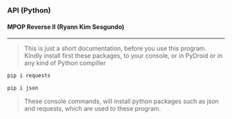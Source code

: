 ### API (Python)
#### MPOP Reverse II (Ryann Kim Sesgundo)

---
> This is just a short documentation, before you use this program. Kindly install first these packages, to your console, or in PyDroid or in any kind of Python compiller

```Bash
pip i requests
```
```Bash
pip i json
```

>These console commands, will install python packages such as json and requests, which are used to these program.